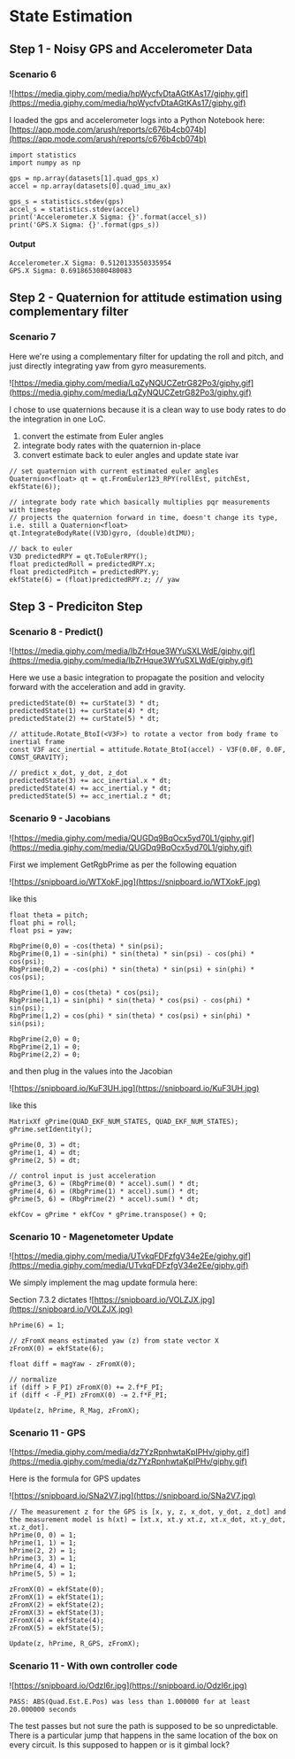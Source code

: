 # State Estimation

## Step 1 - Noisy GPS and Accelerometer Data

### Scenario 6 
![https://media.giphy.com/media/hpWycfvDtaAGtKAs17/giphy.gif](https://media.giphy.com/media/hpWycfvDtaAGtKAs17/giphy.gif)


I loaded the gps and accelerometer logs into a Python Notebook here: [https://app.mode.com/arush/reports/c676b4cb074b](https://app.mode.com/arush/reports/c676b4cb074b)

```
import statistics
import numpy as np

gps = np.array(datasets[1].quad_gps_x)
accel = np.array(datasets[0].quad_imu_ax)

gps_s = statistics.stdev(gps)
accel_s = statistics.stdev(accel)
print('Accelerometer.X Sigma: {}'.format(accel_s))
print('GPS.X Sigma: {}'.format(gps_s))
```

#### Output

```
Accelerometer.X Sigma: 0.5120133550335954
GPS.X Sigma: 0.6918653080480083
```

## Step 2 - Quaternion for attitude estimation using complementary filter

### Scenario 7
Here we're using a complementary filter for updating the roll and pitch, and just directly integrating yaw from gyro measurements.

![https://media.giphy.com/media/LqZyNQUCZetrG82Po3/giphy.gif](https://media.giphy.com/media/LqZyNQUCZetrG82Po3/giphy.gif)

I chose to use quaternions because it is a clean way to use body rates to do the integration in one LoC.
1. convert the estimate from Euler angles
2. integrate body rates with the quaternion in-place
3. convert estimate back to euler angles and update state ivar

```
// set quaternion with current estimated euler angles
Quaternion<float> qt = qt.FromEuler123_RPY(rollEst, pitchEst, ekfState(6));

// integrate body rate which basically multiplies pqr measurements with timestep
// projects the quaternion forward in time, doesn't change its type, i.e. still a Quaternion<float>
qt.IntegrateBodyRate((V3D)gyro, (double)dtIMU);

// back to euler
V3D predictedRPY = qt.ToEulerRPY();
float predictedRoll = predictedRPY.x;
float predictedPitch = predictedRPY.y;
ekfState(6) = (float)predictedRPY.z; // yaw
```

## Step 3 - Prediciton Step

### Scenario 8 - Predict()
![https://media.giphy.com/media/IbZrHque3WYuSXLWdE/giphy.gif](https://media.giphy.com/media/IbZrHque3WYuSXLWdE/giphy.gif)

Here we use a basic integration to propagate the position and velocity forward with the acceleration and add in gravity.

```
predictedState(0) += curState(3) * dt;
predictedState(1) += curState(4) * dt;
predictedState(2) += curState(5) * dt;

// attitude.Rotate_BtoI(<V3F>) to rotate a vector from body frame to inertial frame
const V3F acc_inertial = attitude.Rotate_BtoI(accel) - V3F(0.0F, 0.0F, CONST_GRAVITY);

// predict x_dot, y_dot, z_dot
predictedState(3) += acc_inertial.x * dt;
predictedState(4) += acc_inertial.y * dt;
predictedState(5) += acc_inertial.z * dt;
```

### Scenario 9 - Jacobians

![https://media.giphy.com/media/QUGDq9BqOcx5yd70L1/giphy.gif](https://media.giphy.com/media/QUGDq9BqOcx5yd70L1/giphy.gif)

First we implement GetRgbPrime as per the following equation

![https://snipboard.io/WTXokF.jpg](https://snipboard.io/WTXokF.jpg)

like this

```
float theta = pitch;
float phi = roll;
float psi = yaw;

RbgPrime(0,0) = -cos(theta) * sin(psi);
RbgPrime(0,1) = -sin(phi) * sin(theta) * sin(psi) - cos(phi) * cos(psi);
RbgPrime(0,2) = -cos(phi) * sin(theta) * sin(psi) + sin(phi) * cos(psi);

RbgPrime(1,0) = cos(theta) * cos(psi);
RbgPrime(1,1) = sin(phi) * sin(theta) * cos(psi) - cos(phi) * sin(psi);
RbgPrime(1,2) = cos(phi) * sin(theta) * cos(psi) + sin(phi) * sin(psi);

RbgPrime(2,0) = 0;
RbgPrime(2,1) = 0;
RbgPrime(2,2) = 0;
```

and then plug in the values into the Jacobian

![https://snipboard.io/KuF3UH.jpg](https://snipboard.io/KuF3UH.jpg)

like this

```
MatrixXf gPrime(QUAD_EKF_NUM_STATES, QUAD_EKF_NUM_STATES);
gPrime.setIdentity();

gPrime(0, 3) = dt;
gPrime(1, 4) = dt;
gPrime(2, 5) = dt;

// control input is just acceleration
gPrime(3, 6) = (RbgPrime(0) * accel).sum() * dt;
gPrime(4, 6) = (RbgPrime(1) * accel).sum() * dt;
gPrime(5, 6) = (RbgPrime(2) * accel).sum() * dt;

ekfCov = gPrime * ekfCov * gPrime.transpose() + Q;
```



### Scenario 10 - Magenetometer Update

![https://media.giphy.com/media/UTvkqFDFzfgV34e2Ee/giphy.gif](https://media.giphy.com/media/UTvkqFDFzfgV34e2Ee/giphy.gif)

We simply implement the mag update formula here:

Section 7.3.2 dictates
![https://snipboard.io/VOLZJX.jpg](https://snipboard.io/VOLZJX.jpg)


```
hPrime(6) = 1;

// zFromX means estimated yaw (z) from state vector X
zFromX(0) = ekfState(6);

float diff = magYaw - zFromX(0);

// normalize
if (diff > F_PI) zFromX(0) += 2.f*F_PI;
if (diff < -F_PI) zFromX(0) -= 2.f*F_PI;

Update(z, hPrime, R_Mag, zFromX);
```

### Scenario 11 - GPS

![https://media.giphy.com/media/dz7YzRpnhwtaKpIPHv/giphy.gif](https://media.giphy.com/media/dz7YzRpnhwtaKpIPHv/giphy.gif)

Here is the formula for GPS updates

![https://snipboard.io/SNa2V7.jpg](https://snipboard.io/SNa2V7.jpg)

```
// The measurement z for the GPS is [x, y, z, x_dot, y_dot, z_dot] and the measurement model is h(xt) = [xt.x, xt.y xt.z, xt.x_dot, xt.y_dot, xt.z_dot].
hPrime(0, 0) = 1;
hPrime(1, 1) = 1;
hPrime(2, 2) = 1;
hPrime(3, 3) = 1;
hPrime(4, 4) = 1;
hPrime(5, 5) = 1;

zFromX(0) = ekfState(0);
zFromX(1) = ekfState(1);
zFromX(2) = ekfState(2);
zFromX(3) = ekfState(3);
zFromX(4) = ekfState(4);
zFromX(5) = ekfState(5);

Update(z, hPrime, R_GPS, zFromX);
```

### Scenario 11 - With own controller code
![https://snipboard.io/OdzI6r.jpg](https://snipboard.io/OdzI6r.jpg)

```
PASS: ABS(Quad.Est.E.Pos) was less than 1.000000 for at least 20.000000 seconds
```

The test passes but not sure the path is supposed to be so unpredictable. There is a particular jump that happens in the same location of the box on every circuit. Is this supposed to happen or is it gimbal lock?